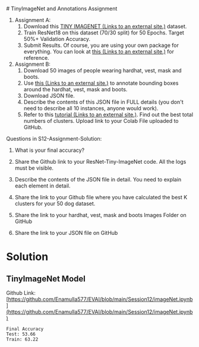 
﻿# TinyImageNet and Annotations Assignment


1.  Assignment A:
    1.  Download this  [TINY IMAGENET (Links to an external site.)](http://cs231n.stanford.edu/tiny-imagenet-200.zip)  dataset.
    2.  Train ResNet18 on this dataset (70/30 split) for 50 Epochs. Target 50%+ Validation Accuracy.
    3.  Submit Results. Of course, you are using your own package for everything. You can look at  [this (Links to an external site.)](https://github.com/sonugiri1043/Train_ResNet_On_Tiny_ImageNet/blob/master/Train_ResNet_On_Tiny_ImageNet.ipynb)  for reference.
2.  Assignment B:
    1.  Download 50 images of people wearing hardhat, vest, mask and boots. 
    2.  Use  [this (Links to an external site.)](http://www.robots.ox.ac.uk/~vgg/software/via/via_demo.html)  to annotate bounding boxes around the hardhat, vest, mask and boots.
    3.  Download JSON file.
    4.  Describe the contents of this JSON file in FULL details (you don't need to describe all 10 instances, anyone would work).
    5.  Refer to this  [tutorial (Links to an external site.)](https://towardsdatascience.com/machine-learning-algorithms-part-9-k-means-example-in-python-f2ad05ed5203). Find out the best total numbers of clusters. Upload link to your Colab File uploaded to GitHub.

Questions in S12-Assignment-Solution:

1.  What is your final accuracy?
2.  Share the Github link to your ResNet-Tiny-ImageNet code. All the logs must be visible.
    
3.  Describe the contents of the JSON file in detail. You need to explain each element in detail.
4.  Share the link to your Github file where you have calculated the best K clusters for your 50 dog dataset.
    
5.  Share the link to your hardhat, vest, mask and boots Images Folder on GitHub
6.  Share the link to your JSON file on GitHub

# Solution

## TinyImageNet Model

Github Link: [https://github.com/Enamulla577/EVAI/blob/main/Session12/imageNet.ipynb](https://github.com/Enamulla577/EVAI/blob/main/Session12/imageNet.ipynb)

```
Final Accuracy
Test: 53.66
Train: 63.22
```
